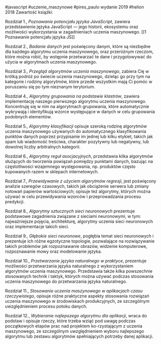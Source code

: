 #javascript  #uczenie_maszynowe 
#pires_paulo
wydanie 2019 #helion  
2018
Zawartość książki:

Rozdział 1., *Poznawanie potencjału języka JavaScript*, zawiera przedstawienie języka JavaScript — jego historii, ekosystemu oraz możliwości wykorzystania w zagadnieniach uczenia maszynowego.
[[1 Poznawanie potencjału języka JS]]


Rozdział 2., *Badanie danych* jest poświęcony danym, które są niezbędne dla każdego algorytmu uczenia maszynowego, oraz przeróżnym rzeczom, które można robić, by wstępnie przetwarzać te dane i przygotowywać do użycia w algorytmach uczenia maszynowego.

Rozdział 3., *Przegląd algorytmów uczenia maszynowego*, zabiera Cię w krótką podróż po świecie uczenia maszynowego, dzieląc go przy tym na kategorie i rodziny algorytmów, które przede wszystkim mają Ci pomóc w poruszaniu się po tym nieznanym terytorium.

Rozdział 4., *Algorytmy grupowania na podstawie klastrów*, zawiera implementację naszego pierwszego algorytmu uczenia maszynowego. Koncentruję się w nim na algorytmach grupowania, które automatycznie wykrywają i identyfikują wzorce występujące w danych w celu grupowania podobnych elementów.

Rozdział 5., *Algorytmy klasyfikacji* opisuje szeroką rodzinę algorytmów uczenia maszynowego używanych do automatycznego klasyfikowania punktów danych poprzez przypisanie im jednej lub kilku etykiet, takich jak spam lub wiadomość treściwa, charakter pozytywny lub negatywny, lub dowolnej liczby arbitralnych kategorii.

Rozdział 6., *Algorytmy reguł asocjacyjnych*, przedstawia kilka algorytmów służących do tworzenia powiązań pomiędzy punktami danych, bazując na częstotliwości wzajemnego występowania, np. produktów często kupowanych razem w sklepach internetowych.

Rozdział 7., *Przewidywanie z użyciem algorytmów regresji*, jest poświęcony analizie szeregów czasowych, takich jak obciążenie serwera lub zmiany notowań papierów wartościowych; opisuje też algorytmy, których można używać w celu przewidywania wzorców i przeprowadzania procesu predykcji.

Rozdział 8., *Algorytmy sztucznych sieci neuronowych* prezentuje podstawowe zagadnienia związane z sieciami neuronowymi, w tym: najważniejsze pojęcia, architekturę, algorytmy uczenia sieci neuronowych oraz implementacje takich sieci.

Rozdział 9., *Głębokie sieci neuronowe*, pogłębia temat sieci neuronowych i prezentuje ich różne egzotyczne topologie, pozwalające na rozwiązywanie takich problemów jak rozpoznawanie obrazów, widzenie komputerowe, rozpoznawanie mowy oraz modelowanie języka.

Rozdział 10., *Przetwarzanie języka naturalnego w praktyce*, prezentuje możliwości przetwarzania języka naturalnego z wykorzystaniem algorytmów uczenia maszynowego. Przedstawia także kilka powszechnie stosowanych technik i taktyk, których można używać podczas stosowania uczenia maszynowego do przetwarzania języka naturalnego.

Rozdział 11., *Stosowanie uczenia maszynowego w aplikacjach czasu rzeczywistego*, opisuje różne praktyczne aspekty stosowania rozwiązań uczenia maszynowego w środowiskach produkcyjnych, ze szczególnym uwzględnieniem procesu potoku danych.

Rozdział 12., *Wybieranie najlepszego algorytmu dla aplikacji*, wraca do podstaw i opisuje rzeczy, które trzeba wziąć pod uwagę podczas początkowych etapów prac nad projektem ko-rzystającym z uczenia maszynowego, ze szczególnym uwzględnieniem wyboru najlepszego algorytmu lub zestawu algorytmów spełniających potrzeby danej aplikacji.









